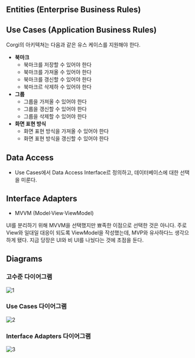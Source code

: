 ## Entities (Enterprise Business Rules)

## Use Cases (Application Business Rules)

Corgi의 아키텍쳐는 다음과 같은 유스 케이스를 지원해야 한다.

- **북마크**
  - 북마크를 저장할 수 있어야 한다
  - 북마크를 가져올 수 있어야 한다
  - 북마크를 갱신할 수 있어야 한다
  - 북마크르 삭제하 수 있어야 한다
- **그룹**
  - 그룹을 가져올 수 있어야 한다
  - 그룹을 갱신할 수 있어야 한다
  - 그룹을 삭제할 수 있어야 한다
- **화면 표현 방식**
  - 화면 표현 방식을 가져올 수 있어야 한다
  - 화면 표현 방식을 갱신할 수 있어야 한다

## Data Access

- Use Cases에서 Data Access Interface르 정의하고, 데이터베이스에 대한 선택을 미룬다.

## Interface Adapters

- MVVM (Model·View·ViewModel)

UI를 분리하기 위해 MVVM을 선택했지만 뾰족한 이점으로 선택한 것은 아니다. 주로 View와 일대일 대응이 되도록 ViewModel을 작성했는데, MVP와 유사하다느 생각으 하게 됐다.
지금 당장은 UI와 비 UI를 나눴다는 것에 초점을 둔다.

## Diagrams

### 고수준 다이어그램
![1](https://user-images.githubusercontent.com/34618339/139712318-a8a39256-8ed3-49b1-99a8-e0008d345326.png)

### Use Cases 다이어그램 
![2](https://user-images.githubusercontent.com/34618339/139712538-62b049d4-8785-4807-b997-61dc6806e7ed.png)

### Interface Adapters 다이어그램
![3](https://user-images.githubusercontent.com/34618339/139712633-677322e1-76da-476e-a009-3416e16e0477.png)


